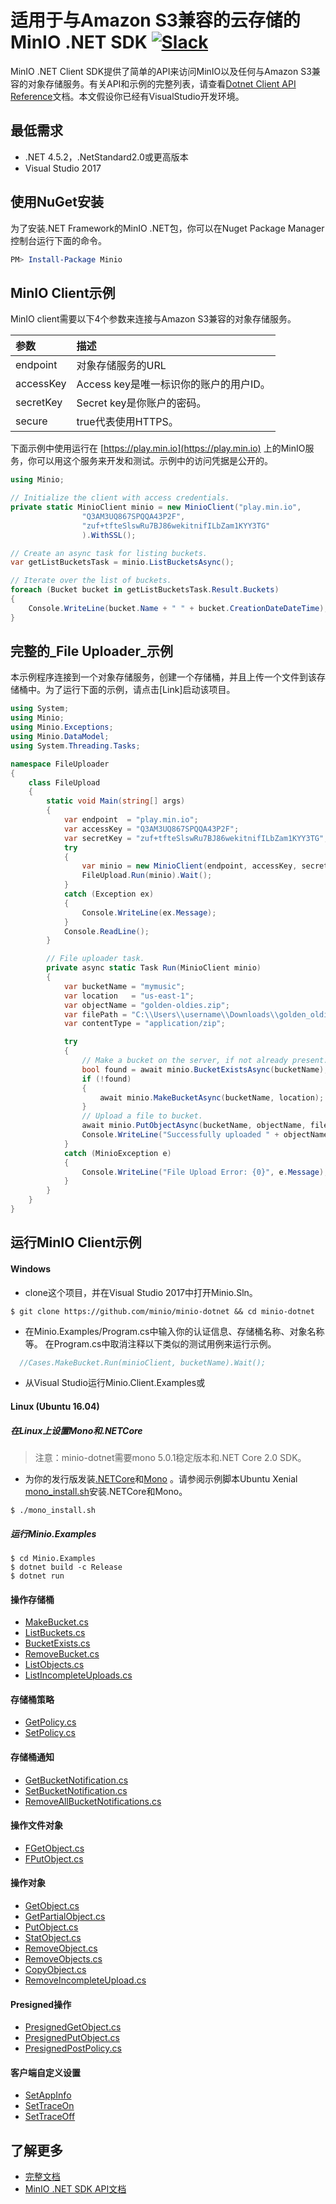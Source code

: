 # 适用于与Amazon S3兼容的云存储的MinIO .NET SDK  [![Slack](https://slack.min.io/slack?type=svg)](https://slack.min.io)

MinIO .NET Client SDK提供了简单的API来访问MinIO以及任何与Amazon S3兼容的对象存储服务。有关API和示例的完整列表，请查看[Dotnet Client API Reference](https://docs.min.io/docs/dotnet-client-api-reference)文档。本文假设你已经有VisualStudio开发环境。

## 最低需求
 * .NET 4.5.2，.NetStandard2.0或更高版本
 * Visual Studio 2017

## 使用NuGet安装

为了安装.NET Framework的MinIO .NET包，你可以在Nuget Package Manager控制台运行下面的命令。
```powershell
PM> Install-Package Minio
```
## MinIO Client示例
MinIO client需要以下4个参数来连接与Amazon S3兼容的对象存储服务。

| 参数  | 描述|
| :---         |     :---     |
| endpoint   | 对象存储服务的URL   |
| accessKey | Access key是唯一标识你的账户的用户ID。 |
| secretKey | Secret key是你账户的密码。 |
| secure | true代表使用HTTPS。 |

下面示例中使用运行在 [https://play.min.io](https://play.min.io) 上的MinIO服务，你可以用这个服务来开发和测试。示例中的访问凭据是公开的。

```cs
using Minio;

// Initialize the client with access credentials.
private static MinioClient minio = new MinioClient("play.min.io",
                "Q3AM3UQ867SPQQA43P2F",
                "zuf+tfteSlswRu7BJ86wekitnifILbZam1KYY3TG"
                ).WithSSL();

// Create an async task for listing buckets.
var getListBucketsTask = minio.ListBucketsAsync();

// Iterate over the list of buckets.
foreach (Bucket bucket in getListBucketsTask.Result.Buckets)
{
    Console.WriteLine(bucket.Name + " " + bucket.CreationDateDateTime);
}

```
## 完整的_File Uploader_示例

本示例程序连接到一个对象存储服务，创建一个存储桶，并且上传一个文件到该存储桶中。为了运行下面的示例，请点击[Link]启动该项目。

```cs
using System;
using Minio;
using Minio.Exceptions;
using Minio.DataModel;
using System.Threading.Tasks;

namespace FileUploader
{
    class FileUpload
    {
        static void Main(string[] args)
        {
            var endpoint  = "play.min.io";
            var accessKey = "Q3AM3UQ867SPQQA43P2F";
            var secretKey = "zuf+tfteSlswRu7BJ86wekitnifILbZam1KYY3TG";
            try
            {
                var minio = new MinioClient(endpoint, accessKey, secretKey).WithSSL();
                FileUpload.Run(minio).Wait();
            }
            catch (Exception ex)
            {
                Console.WriteLine(ex.Message);
            }
            Console.ReadLine();
        }

        // File uploader task.
        private async static Task Run(MinioClient minio)
        {
            var bucketName = "mymusic";
            var location   = "us-east-1";
            var objectName = "golden-oldies.zip";
            var filePath = "C:\\Users\\username\\Downloads\\golden_oldies.mp3";
            var contentType = "application/zip";

            try
            {
                // Make a bucket on the server, if not already present.
                bool found = await minio.BucketExistsAsync(bucketName);
                if (!found)
                {
                    await minio.MakeBucketAsync(bucketName, location);
                }
                // Upload a file to bucket.
                await minio.PutObjectAsync(bucketName, objectName, filePath, contentType);
                Console.WriteLine("Successfully uploaded " + objectName );
            }
            catch (MinioException e)
            {
                Console.WriteLine("File Upload Error: {0}", e.Message);
            }
        }
    }
}
```

## 运行MinIO Client示例
####  Windows
* clone这个项目，并在Visual Studio 2017中打开Minio.Sln。
```
$ git clone https://github.com/minio/minio-dotnet && cd minio-dotnet
```
* 在Minio.Examples/Program.cs中输入你的认证信息、存储桶名称、对象名称等。
  在Program.cs中取消注释以下类似的测试用例来运行示例。
```cs
  //Cases.MakeBucket.Run(minioClient, bucketName).Wait();
```
* 从Visual Studio运行Minio.Client.Examples或
#### Linux (Ubuntu 16.04)

##### 在Linux上设置Mono和.NETCore
<blockquote> 注意：minio-dotnet需要mono 5.0.1稳定版本和.NET Core 2.0 SDK。</blockquote>

* 为你的发行版发装[.NETCore](https://www.microsoft.com/net/core#linuxredhat)和[Mono](http://www.mono-project.com/download/#download-lin) 。请参阅示例脚本Ubuntu Xenial [mono_install.sh](https://github.com/minio/minio-dotnet/blob/master/mono_install.sh)安装.NETCore和Mono。

```
$ ./mono_install.sh
```
##### 运行Minio.Examples
```
$ cd Minio.Examples
$ dotnet build -c Release 
$ dotnet run
```
#### 操作存储桶

* [MakeBucket.cs](https://github.com/minio/minio-dotnet/blob/master/Minio.Examples/Cases/MakeBucket.cs)
* [ListBuckets.cs](https://github.com/minio/minio-dotnet/blob/master/Minio.Examples/Cases/ListBuckets.cs)
* [BucketExists.cs](https://github.com/minio/minio-dotnet/blob/master/Minio.Examples/Cases/BucketExists.cs)
* [RemoveBucket.cs](https://github.com/minio/minio-dotnet/blob/master/Minio.Examples/Cases/RemoveBucket.cs)
* [ListObjects.cs](https://github.com/minio/minio-dotnet/blob/master/Minio.Examples/Cases/ListObjects.cs)
* [ListIncompleteUploads.cs](https://github.com/minio/minio-dotnet/blob/master/Minio.Examples/Cases/ListIncompleteUploads.cs)

#### 存储桶策略
* [GetPolicy.cs](https://github.com/minio/minio-dotnet/blob/master/Minio.Examples/Cases/GetBucketPolicy.cs)
* [SetPolicy.cs](https://github.com/minio/minio-dotnet/blob/master/Minio.Examples/Cases/SetBucketPolicy.cs)

#### 存储桶通知
* [GetBucketNotification.cs](./Minio.Examples/Cases/GetBucketNotification.cs)
* [SetBucketNotification.cs](./Minio.Examples/Cases/SetBucketNotification.cs)
* [RemoveAllBucketNotifications.cs](./Minio.Examples/Cases/RemoveAllBucketNotifications.cs)

#### 操作文件对象
* [FGetObject.cs](https://github.com/minio/minio-dotnet/blob/master/Minio.Examples/Cases/FGetObject.cs)
* [FPutObject.cs](https://github.com/minio/minio-dotnet/blob/master/Minio.Examples/Cases/FPutObject.cs)

#### 操作对象
* [GetObject.cs](https://github.com/minio/minio-dotnet/blob/master/Minio.Examples/Cases/GetObject.cs)
* [GetPartialObject.cs](https://github.com/minio/minio-dotnet/blob/master/Minio.Examples/Cases/GetPartialObject.cs)
* [PutObject.cs](https://github.com/minio/minio-dotnet/blob/master/Minio.Examples/Cases/PutObject.cs)
* [StatObject.cs](https://github.com/minio/minio-dotnet/blob/master/Minio.Examples/Cases/StatObject.cs)
* [RemoveObject.cs](https://github.com/minio/minio-dotnet/blob/master/Minio.Examples/Cases/RemoveObject.cs)
* [RemoveObjects.cs](https://github.com/minio/minio-dotnet/blob/master/Minio.Examples/Cases/RemoveObjects.cs)
* [CopyObject.cs](https://github.com/minio/minio-dotnet/blob/master/Minio.Examples/Cases/CopyObject.cs)
* [RemoveIncompleteUpload.cs](https://github.com/minio/minio-dotnet/blob/master/Minio.Examples/Cases/RemoveIncompleteUpload.cs)

#### Presigned操作
* [PresignedGetObject.cs](https://github.com/minio/minio-dotnet/blob/master/Minio.Examples/Cases/PresignedGetObject.cs)
* [PresignedPutObject.cs](https://github.com/minio/minio-dotnet/blob/master/Minio.Examples/Cases/PresignedPutObject.cs)
* [PresignedPostPolicy.cs](https://github.com/minio/minio-dotnet/blob/master/Minio.Examples/Cases/PresignedPostPolicy.cs)

#### 客户端自定义设置
* [SetAppInfo](https://github.com/minio/minio-dotnet/blob/master/Minio.Examples/Program.cs)
* [SetTraceOn](https://github.com/minio/minio-dotnet/blob/master/Minio.Examples/Program.cs)
* [SetTraceOff](https://github.com/minio/minio-dotnet/blob/master/Minio.Examples/Program.cs)

## 了解更多
* [完整文档](https://docs.min.io)
* [MinIO .NET SDK API文档](https://docs.min.io/docs/dotnet-client-api-reference)
